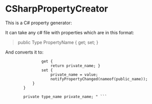 # CSharpPropertyCreator
This is a C# property generator:

It can take any c# file with properties which are in this format:
  > public Type PropertyName { get; set; }
  
And converts it to:
``` "public type_name public_name { 
                get {
                    return private_name; }
                set {
                    private_name = value; 
                    notifyPropertyChanged(nameof(public_name)); 
            } 
        }
        
        private type_name private_name; " ```
